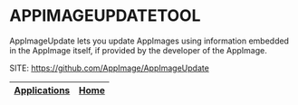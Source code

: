 # APPIMAGEUPDATETOOL

 AppImageUpdate lets you update AppImages using information embedded in the AppImage itself, if provided by the developer of the AppImage.
 
 SITE: https://github.com/AppImage/AppImageUpdate

 | [Applications](https://portable-linux-apps.github.io/apps.html) | [Home](https://portable-linux-apps.github.io)
 | --- | --- |
